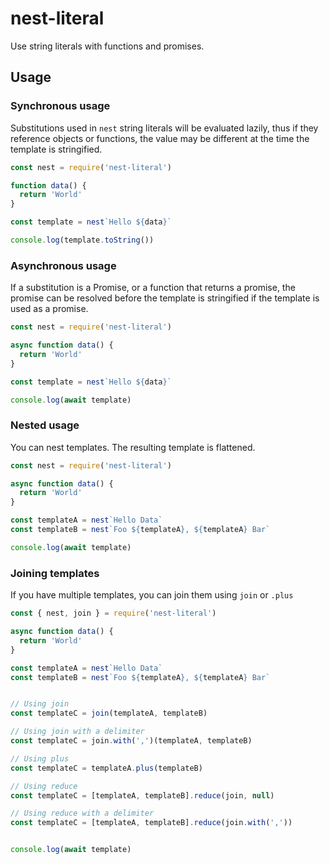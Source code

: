 # nest-literal

Use string literals with functions and promises.

## Usage

### Synchronous usage

Substitutions used in `nest` string literals will be evaluated lazily, thus if they reference objects or functions, the value may be different at the time the template is stringified. 

```javascript
const nest = require('nest-literal')

function data() {
  return 'World'
}

const template = nest`Hello ${data}`

console.log(template.toString())
```

### Asynchronous usage

If a substitution is a Promise, or a function that returns a promise, the promise can be resolved before the template is stringified if the template is used as a promise.

```javascript
const nest = require('nest-literal')

async function data() {
  return 'World'
}

const template = nest`Hello ${data}`

console.log(await template)
```

### Nested usage

You can nest templates. The resulting template is flattened.

```javascript
const nest = require('nest-literal')

async function data() {
  return 'World'
}

const templateA = nest`Hello Data`
const templateB = nest`Foo ${templateA}, ${templateA} Bar`

console.log(await template)
```

### Joining templates

If you have multiple templates, you can join them using `join` or `.plus`

```javascript
const { nest, join } = require('nest-literal')

async function data() {
  return 'World'
}

const templateA = nest`Hello Data`
const templateB = nest`Foo ${templateA}, ${templateA} Bar`


// Using join 
const templateC = join(templateA, templateB)

// Using join with a delimiter
const templateC = join.with(',')(templateA, templateB)

// Using plus
const templateC = templateA.plus(templateB)

// Using reduce
const templateC = [templateA, templateB].reduce(join, null)

// Using reduce with a delimiter
const templateC = [templateA, templateB].reduce(join.with(','))


console.log(await template)
```
